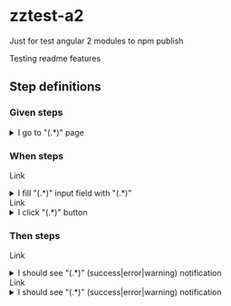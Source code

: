 # zztest-a2
Just for test angular 2 modules to npm publish

Testing readme features



## Step definitions

### Given steps
<a name="Step-comment"></a><details>
  <summary>I go to "(.*)" page</summary>
  <table style="width:100%">
    <tr>
      <th align="left">Description</th>
      <td>Step comment</td>
    </tr>
    <tr>
      <th align="left">Argument</th>
      <th align="left">pageName</th>
    </tr>
    <tr>
      <td>Type</td>
      <td>string</td>
    </tr>
    <tr>
      <td>Description</td>
      <td>Some name description</td>
    </tr>
    <tr>
      <th align="left">Argument</th>
      <th align="left">callback</th>
    </tr>
    <tr>
      <td>Type</td>
      <td>CallbackStepDefinition</td>
    </tr>
    <tr>
      <td>Description</td>
      <td>Some callback description</td>
    </tr>
  </table>
</details>

### When steps
<a name="Step-comment-3">Link</a><details>
  <summary>I fill "(.*)" input field with "(.*)"</summary>
  <table style="width:100%">
    <tr>
      <th align="left">Description</th>
      <td>Step comment 3</td>
    </tr>
    <tr>
      <th align="left">Argument</th>
      <th align="left">name</th>
    </tr>
    <tr>
      <td>Type</td>
      <td>string</td>
    </tr>
    <tr>
      <td>Description</td>
      <td>Some dasd</td>
    </tr>
    <tr>
      <th align="left">Argument</th>
      <th align="left">text</th>
    </tr>
    <tr>
      <td>Type</td>
      <td>string</td>
    </tr>
    <tr>
      <td>Description</td>
      <td>Some teggggggxt</td>
    </tr>
    <tr>
      <th align="left">Argument</th>
      <th align="left">callback</th>
    </tr>
    <tr>
      <td>Type</td>
      <td>CallbackStepDefinition</td>
    </tr>
    <tr>
      <td>Description</td>
      <td>Some param description</td>
    </tr>
  </table>
</details>
<a name="Step-comment-5">Link</a><details>
  <summary>I click "(.*)" button</summary>
  <table style="width:100%">
    <tr>
      <th align="left">Description</th>
      <td>Step comment 5</td>
    </tr>
    <tr>
      <th align="left">Argument</th>
      <th align="left">name</th>
    </tr>
    <tr>
      <td>Type</td>
      <td>string</td>
    </tr>
    <tr>
      <td>Description</td>
      <td>Some dasd 5</td>
    </tr>
    <tr>
      <th align="left">Argument</th>
      <th align="left">callback</th>
    </tr>
    <tr>
      <td>Type</td>
      <td>CallbackStepDefinition</td>
    </tr>
    <tr>
      <td>Description</td>
      <td>Some param description 5</td>
    </tr>
  </table>
</details>

### Then steps
<a name="Step-comment-6">Link</a><details>
  <summary>I should see "(.*)" (success|error|warning) notification</summary>
  <table style="width:100%">
    <tr>
      <th align="left">Description</th>
      <td>Step comment 6</td>
    </tr>
    <tr>
      <th align="left">Argument</th>
      <th align="left">text</th>
    </tr>
    <tr>
      <td>Type</td>
      <td>string</td>
    </tr>
    <tr>
      <td>Description</td>
      <td>Some dasd 6</td>
    </tr>
    <tr>
      <th align="left">Argument</th>
      <th align="left">type</th>
    </tr>
    <tr>
      <td>Type</td>
      <td>any</td>
    </tr>
    <tr>
      <td>Description</td>
      <td>Some dasd 6</td>
    </tr>
    <tr>
      <th align="left">Argument</th>
      <th align="left">callback</th>
    </tr>
    <tr>
      <td>Type</td>
      <td>CallbackStepDefinition</td>
    </tr>
    <tr>
      <td>Description</td>
      <td>Some param description 6</td>
    </tr>
  </table>
</details>
<a name="Step-888-comment-6">Link</a><details>
  <summary>I should see "(.*)" (success|error|warning) notification</summary>
  <table style="width:100%">
    <tr>
      <th align="left">Description</th>
      <td>Step 888 comment 6</td>
    </tr>
    <tr>
      <th align="left">Argument</th>
      <th align="left">callback</th>
    </tr>
    <tr>
      <td>Type</td>
      <td>CallbackStepDefinition</td>
    </tr>
    <tr>
      <td>Description</td>
      <td>Some 888 param description 6</td>
    </tr>
  </table>
</details>

